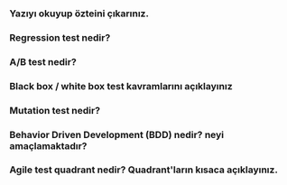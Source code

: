 <h3>
 Yazıyı okuyup özteini çıkarınız.
</h3>

<p>

</p>

<h3>
  Regression test nedir?
</h3>

<p>

</p>

<h3>
A/B test nedir?
</h3>

<p>

</p>

<h3>
 Black box / white box test kavramlarını açıklayınız
</h3>

<p>

</p>

<h3>
  Mutation test nedir? 
</h3>

<p>

</p>

<h3>
  Behavior Driven Development (BDD) nedir? neyi amaçlamaktadır?
</h3>

<p>

</p>

<h3>
  Agile test quadrant nedir? Quadrant'ların kısaca açıklayınız.
</h3>

<p>

</p>

